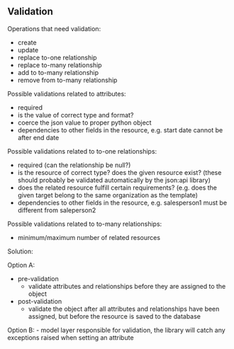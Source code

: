 Validation
----------

Operations that need validation:

- create
- update
- replace to-one relationship
- replace to-many relationship
- add to to-many relationship
- remove from to-many relationship

Possible validations related to attributes:

- required
- is the value of correct type and format?
- coerce the json value to proper python object
- dependencies to other fields in the resource, e.g. start date cannot be after end date

Possible validations related to to-one relationships:

- required (can the relationship be null?)
- is the resource of correct type? does the given resource exist? (these should probably be validated automatically by the json:api library)
- does the related resource fulfill certain requirements? (e.g. does the given target belong to the same organization as the template)
- dependencies to other fields in the resource, e.g. salesperson1 must be different from saleperson2

Possible validations related to to-many relationships:

- minimum/maximum number of related resources


Solution:

Option A:
  - pre-validation
    - validate attributes and relationships before they are assigned to the object
  - post-validation
    - validate the object after all attributes and relationships have been assigned, but before the resource is saved to the database

Option B:
    - model layer responsible for validation, the library will catch any exceptions raised when setting an attribute
